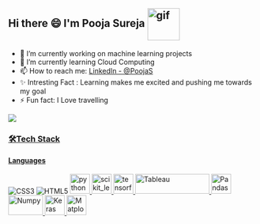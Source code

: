 <p align="center", width="65", height="16";><H2> Hi there 😄 I'm Pooja Sureja
<img align="center" src="https://camo.githubusercontent.com/df4fb9a38043d36f53a99506dc11314da83a1053019f90366c4f13f331d5d824/68747470733a2f2f692e70696e696d672e636f6d2f6f726967696e616c732f62392f33372f31322f62393337313237336165393461393436653932303734643162393639363638302e676966" width="65" height="65" alt="gif" data-canonical-src="https://i.pinimg.com/originals/b9/37/12/b9371273ae94a946e92074d1b9696680.gif" style="max-width: 100;">
</h2></p>

- 🔭 I’m currently working on machine learning projects
- 🌱 I’m currently learning Cloud Computing
- 📫 How to reach me: <a href="https://www.linkedin.com/in/poojasureja11/" rel="nofollow">LinkedIn - @PoojaS</a>
- ✨ Intresting Fact : Learning makes me excited and pushing me towards my goal
- ⚡ Fun fact: I Love travelling

<p dir="auto">
<a href="https://www.linkedin.com/in/poojasureja11/" rel="nofollow"><img src="https://img.shields.io/badge/PoojaS-%20-blue?style=flat-square&logo=linkedin&label=PoojaS&labelColor=blue">
<!--</a> 
<a href="https://github.com/iampawan"><img alt="GitHub followers" src="https://img.shields.io/github/followers/PoojaS?label=PoojaS&style=social">
</a>-->
</p>
<h3>🛠Tech Stack</h3>
<h4>Languages</h4>
<p dir="auto">
<a target="_blank" rel="https://html.spec.whatwg.org/multipage/" rel="nofollow"><img src="https://camo.githubusercontent.com/e6b67b27998fca3bccf4c0ee479fc8f9de09d91f389cccfbe6cb1e29c10cfbd7/68747470733a2f2f696d672e736869656c64732e696f2f62616467652f637373332d2532333135373242362e7376673f7374796c653d666f722d7468652d6261646765266c6f676f3d63737333266c6f676f436f6c6f723d7768697465" alt="CSS3" data-canonical-src="https://img.shields.io/badge/css3-%231572B6.svg?style=for-the-badge&amp;logo=css3&amp;logoColor=white" style="max-width: 100%;"></a>
<a target="_blank" rel="https://www.w3.org/Style/CSS/Overview.en.html" rel="nofollow"><img src="https://camo.githubusercontent.com/49fbb99f92674cc6825349b154b65aaf4064aec465d61e8e1f9fb99da3d922a1/68747470733a2f2f696d672e736869656c64732e696f2f62616467652f68746d6c352d2532334533344632362e7376673f7374796c653d666f722d7468652d6261646765266c6f676f3d68746d6c35266c6f676f436f6c6f723d7768697465" alt="HTML5" data-canonical-src="https://img.shields.io/badge/html5-%23E34F26.svg?style=for-the-badge&amp;logo=html5&amp;logoColor=white" style="max-width: 100%;"></a>
<a href="https://www.python.org" rel="nofollow"> <img src="https://camo.githubusercontent.com/4575a0a9c24b0dfd5cf21d206f98b5f72761eaaa139f4debdbb526162170485c/68747470733a2f2f75706c6f61642e77696b696d656469612e6f72672f77696b6970656469612f636f6d6d6f6e732f7468756d622f632f63332f507974686f6e2d6c6f676f2d6e6f746578742e7376672f3132303070782d507974686f6e2d6c6f676f2d6e6f746578742e7376672e706e67" alt="python" width="40" height="40" data-canonical-src="https://upload.wikimedia.org/wikipedia/commons/thumb/c/c3/Python-logo-notext.svg/1200px-Python-logo-notext.svg.png" style="max-width: 100%;"> </a> 
<a href="https://scikit-learn.org/stable/"> <img src="https://camo.githubusercontent.com/69ce21304adac467a8251181f98932e1785abd9d718cdd8edc78d1abbf2dcb49/68747470733a2f2f75706c6f61642e77696b696d656469612e6f72672f77696b6970656469612f636f6d6d6f6e732f302f30352f5363696b69745f6c6561726e5f6c6f676f5f736d616c6c2e737667" alt="scikit_learn" width="40" height="40" data-canonical-src="https://upload.wikimedia.org/wikipedia/commons/0/05/Scikit_learn_logo_small.svg" style="max-width: 100%;"> </a> 
<a href="https://www.tensorflow.org" rel="nofollow"> <img src="https://camo.githubusercontent.com/b861b92581ad5a7b81147073d729eda727f71985d72f3dd198e0afd792a6f9de/68747470733a2f2f7777772e766563746f726c6f676f2e7a6f6e652f6c6f676f732f74656e736f72666c6f772f74656e736f72666c6f772d69636f6e2e737667" alt="tensorflow" width="40" height="40" data-canonical-src="https://www.vectorlogo.zone/logos/tensorflow/tensorflow-icon.svg" style="max-width: 100%;"> </a> 
<a href="https://www.tableau.com/" rel="nofollow"> <img src="https://camo.githubusercontent.com/31ddc63f20e06108ed9d7e8104c75df40db046c360dab0b9612170bf31e23bdd/68747470733a2f2f7777772e7461626c6561752e636f6d2f7468656d65732f637573746f6d2f7461626c6561755f7777772f6c6f676f2e706e67" alt="Tableau" width="150" height="40" data-canonical-src="https://www.tableau.com/themes/custom/tableau_www/logo.png" style="max-width: 100%;"> </a>
<a href="https://pandas.pydata.org/" rel="nofollow"> <img src="https://camo.githubusercontent.com/1c46cf6d41b8746223bf9f15d4e62e7cbc7197893afe015ab01ef70f96e2ac06/68747470733a2f2f70616e6461732e7079646174612e6f72672f7374617469632f696d672f70616e6461735f6d61726b2e737667" alt="Pandas" width="40" height="40" data-canonical-src="https://pandas.pydata.org/static/img/pandas_mark.svg" style="max-width: 100%;"> </a> 
<a href="https://numpy.org/" rel="nofollow"> <img src="https://camo.githubusercontent.com/669fdd809fee8343acad2fd9bfc613221d46090da492bdb1bc7aa22c54becf1b/68747470733a2f2f75706c6f61642e77696b696d656469612e6f72672f77696b6970656469612f636f6d6d6f6e732f7468756d622f332f33312f4e756d50795f6c6f676f5f323032302e7376672f37363870782d4e756d50795f6c6f676f5f323032302e7376672e706e67" alt="Numpy" width="70" height="40" data-canonical-src="https://upload.wikimedia.org/wikipedia/commons/thumb/3/31/NumPy_logo_2020.svg/768px-NumPy_logo_2020.svg.png" style="max-width: 100%;"> </a> 
<a href="https://keras.io/" rel="nofollow"> <img src="https://camo.githubusercontent.com/1604a38ba0d9486d3ef957bc02379626160ccbcaea226328c0234b225c681ad1/68747470733a2f2f75706c6f61642e77696b696d656469612e6f72672f77696b6970656469612f636f6d6d6f6e732f7468756d622f612f61652f4b657261735f6c6f676f2e7376672f37363870782d4b657261735f6c6f676f2e7376672e706e67" alt="Keras" width="40" height="40" data-canonical-src="https://upload.wikimedia.org/wikipedia/commons/thumb/a/ae/Keras_logo.svg/768px-Keras_logo.svg.png" style="max-width: 100%;"> </a> 
<a href="https://matplotlib.org/" rel="nofollow"> <img src="https://camo.githubusercontent.com/9b6fcace6e5ad32f4d94f538b8a4a3e2d45a03bbb04b19d458fc388bb386c993/68747470733a2f2f75706c6f61642e77696b696d656469612e6f72672f77696b6970656469612f636f6d6d6f6e732f7468756d622f302f30312f437265617465645f776974685f4d6174706c6f746c69622d6c6f676f2e7376672f3130323470782d437265617465645f776974685f4d6174706c6f746c69622d6c6f676f2e7376672e706e67" alt="Matplotlib" width="40" height="40" data-canonical-src="https://upload.wikimedia.org/wikipedia/commons/thumb/0/01/Created_with_Matplotlib-logo.svg/1024px-Created_with_Matplotlib-logo.svg.png" style="max-width: 100%;"> </a></p>
